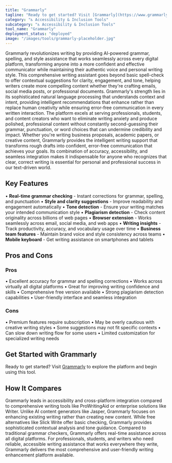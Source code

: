 ```yaml
---
title: "Grammarly"
tagline: "Ready to get started? Visit [Grammarly](https://www.grammarly.com) to explore the platform and begin using this tool...."
category: "♿ Accessibility & Inclusion Tools"
subcategory: "♿ Accessibility & Inclusion Tools"
tool_name: "Grammarly"
deployment_status: "deployed"
image: "/images/tools/grammarly-placeholder.jpg"
---
```

Grammarly revolutionizes writing by providing AI-powered grammar, spelling, and style assistance that works seamlessly across every digital platform, transforming anyone into a more confident and effective communicator while maintaining their authentic voice and personal writing style. This comprehensive writing assistant goes beyond basic spell-check to offer contextual suggestions for clarity, engagement, and tone, helping writers create more compelling content whether they're crafting emails, social media posts, or professional documents. Grammarly's strength lies in its sophisticated natural language processing that understands context and intent, providing intelligent recommendations that enhance rather than replace human creativity while ensuring error-free communication in every written interaction. The platform excels at serving professionals, students, and content creators who want to eliminate writing anxiety and produce polished, professional content without constantly second-guessing their grammar, punctuation, or word choices that can undermine credibility and impact. Whether you're writing business proposals, academic papers, or creative content, Grammarly provides the intelligent writing support that transforms rough drafts into confident, error-free communication that achieves your goals. Its combination of accuracy, accessibility, and seamless integration makes it indispensable for anyone who recognizes that clear, correct writing is essential for personal and professional success in our text-driven world.

## Key Features

• **Real-time grammar checking** - Instant corrections for grammar, spelling, and punctuation
• **Style and clarity suggestions** - Improve readability and engagement automatically
• **Tone detection** - Ensure your writing matches your intended communication style
• **Plagiarism detection** - Check content originality across billions of web pages
• **Browser extension** - Works seamlessly across email, social media, and web apps
• **Writing insights** - Track productivity, accuracy, and vocabulary usage over time
• **Business team features** - Maintain brand voice and style consistency across teams
• **Mobile keyboard** - Get writing assistance on smartphones and tablets

## Pros and Cons

### Pros
• Excellent accuracy for grammar and spelling corrections
• Works across virtually all digital platforms
• Great for improving writing confidence and skills
• Comprehensive free version available
• Strong plagiarism detection capabilities
• User-friendly interface and seamless integration

### Cons
• Premium features require subscription
• May be overly cautious with creative writing styles
• Some suggestions may not fit specific contexts
• Can slow down writing flow for some users
• Limited customization for specialized writing needs

## Get Started with Grammarly

Ready to get started? Visit [Grammarly](https://www.grammarly.com) to explore the platform and begin using this tool.

## How It Compares

Grammarly leads in accessibility and cross-platform integration compared to comprehensive writing tools like ProWritingAid or enterprise solutions like Writer. Unlike AI content generators like Jasper, Grammarly focuses on enhancing existing writing rather than creating new content. While free alternatives like Slick Write offer basic checking, Grammarly provides sophisticated contextual analysis and tone guidance. Compared to traditional grammar checkers, Grammarly offers real-time assistance across all digital platforms. For professionals, students, and writers who need reliable, accessible writing assistance that works everywhere they write, Grammarly delivers the most comprehensive and user-friendly writing enhancement platform available.